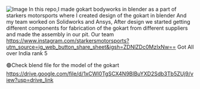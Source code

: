 ![Image](https://github.com/user-attachments/assets/df15c1f6-365c-4644-92c7-8448986ec42e)
In this repo,I made gokart bodyworks in blender as a part of starkers motorsports where I created design of the gokart in blender And my team worked on Solidworks and Ansys, After design we started getting different components for fabrication of the gokart from different suppliers and made the assembly in our pit.
Our team https://www.instagram.com/starkersmotorsports?utm_source=ig_web_button_share_sheet&igsh=ZDNlZDc0MzIxNw== Got All over India rank 5

🟢Check blend file for the model of the gokart
https://drive.google.com/file/d/1xCWI0TgSCX4N9BlBuYXD2Sdb3Tb5ZUj9/view?usp=drive_link

